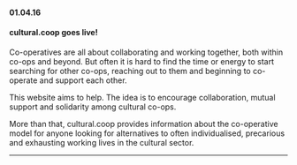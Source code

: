 #### 01.04.16
#### cultural.coop goes live!

Co-operatives are all about collaborating and working together, both within co-ops and beyond. But often it is hard to find the time or energy to start searching for other co-ops, reaching out to them and beginning to co-operate and support each other.

This website aims to help. The idea is to encourage collaboration, mutual support and solidarity among cultural co-ops. 

More than that, cultural.coop provides information about the co-operative model for anyone looking for alternatives to often individualised, precarious and exhausting working lives in the cultural sector.

---
